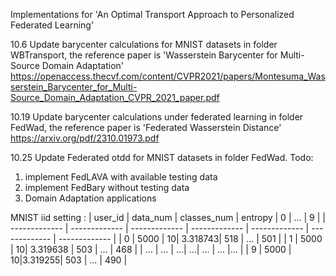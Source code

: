 Implementations for 'An Optimal Transport Approach to Personalized Federated Learning'



10.6 Update barycenter calculations for MNIST datasets in folder WBTransport, the reference paper is 'Wasserstein Barycenter for Multi-Source Domain Adaptation'
https://openaccess.thecvf.com/content/CVPR2021/papers/Montesuma_Wasserstein_Barycenter_for_Multi-Source_Domain_Adaptation_CVPR_2021_paper.pdf

10.19 Update barycenter calculations under federated learning in folder FedWad, the reference paper is 'Federated Wasserstein Distance' https://arxiv.org/pdf/2310.01973.pdf

10.25 Update Federated otdd for MNIST datasets in folder FedWad. 
Todo: 
1. implement FedLAVA with available testing data 
2. implement FedBary without testing data
3. Domain Adaptation applications 

MNIST iid setting : 
| user_id  | data_num | classes_num | entropy | 0 | ... | 9  | 
| ------------- | ------------- | ------------- | ------------- | ------------- | ------------- | ------------- |
|  0   | 5000 | 10| 3.318743| 518   | ...  | 501 | 
|  1   | 5000 | 10| 3.319638 |  503   | ...  | 468 | 
|   ...   |  ... |  ...|  ...|  ... | ... |... |
|  9  | 5000 | 10|3.319255| 503 | ... | 490 | 
